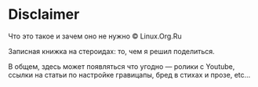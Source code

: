 ---
---

# Disclaimer

Что это такое и зачем оно не нужно © Linux.Org.Ru

Записная книжка на стероидах: то, чем я решил поделиться.

В общем, здесь может появляться что угодно — ролики с Youtube, ссылки на статьи по настройке гравицапы, бред в стихах и прозе, etc…
